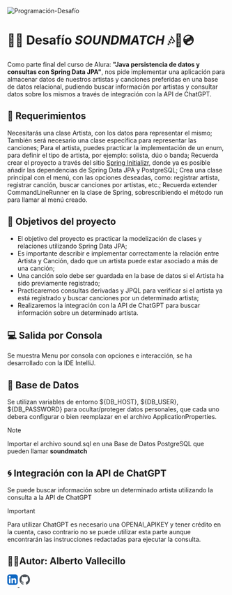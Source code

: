 
![Programación-Desafío](https://github.com/genesysR-dev/2066-desafio-persistiendo-datos-artistas-canciones/assets/91544872/6675312c-06e9-4a44-a869-683c332dcd71)

# 🔎🎹 Desafío ***SOUNDMATCH*** 🎶🎵💿
Como parte final del curso de Alura: **"Java persistencia de datos y consultas con Spring Data JPA"**, nos pide implementar una aplicación para almacenar datos de nuestros artistas y canciones preferidas en una base de datos relacional, pudiendo buscar información por artistas y consultar datos sobre los mismos a través de integración con la API de ChatGPT.


## 📑 Requerimientos
Necesitarás una clase Artista, con los datos para representar el mismo;
También será necesario una clase específica para representar las canciones;
Para el artista, puedes practicar la implementación de un enum, para definir el tipo de artista, por ejemplo: solista, dúo o banda;
Recuerda crear el proyecto a través del sitio [Spring Initializr](https://start.spring.io/), donde ya es posible añadir las dependencias de Spring Data JPA y PostgreSQL;
Crea una clase principal con el menú, con las opciones deseadas, como: registrar artista, registrar canción, buscar canciones por artistas, etc.;
Recuerda extender CommandLineRunner en la clase de Spring, sobrescribiendo el método run para llamar al menú creado.

## 🔨 Objetivos del proyecto

- El objetivo del proyecto es practicar la modelización de clases y relaciones utilizando Spring Data JPA;
- Es importante describir e implementar correctamente la relación entre Artista y Canción, dado que un artista puede estar asociado a más de una canción;
- Una canción solo debe ser guardada en la base de datos si el Artista ha sido previamente registrado;
- Practicaremos consultas derivadas y JPQL para verificar si el artista ya está registrado y buscar canciones por un determinado artista;
- Realizaremos la integración con la API de ChatGPT para buscar información sobre un determinado artista.

## 💻 Salida por Consola
Se muestra Menu por consola con opciones e interacción, se ha desarrollado con la IDE IntelliJ.

## 📅 Base de Datos
Se utilizan variables de entorno ${DB_HOST}, ${DB_USER}, ${DB_PASSWORD} para ocultar/proteger datos personales, que cada uno debera configurar o bien reemplazar en el archivo ApplicationProperties.
>[!NOTE]
>
>Importar el archivo sound.sql en una Base de Datos PostgreSQL que pueden llamar **soundmatch**

## 🌀 Integración con la API de ChatGPT
Se puede buscar información sobre un determinado artista utilizando la consulta a la API de ChatGPT
>[!IMPORTANT]
>
>Para utilizar ChatGPT es necesario una OPENAI_APIKEY y tener crédito en la cuenta, caso contrario no se puede utilizar esta parte aunque encontrarán las instrucciones redactadas para ejecutar la consulta.



## 👨‍💻Autor: Alberto Vallecillo
<a href="https://linkedin.com/in/alberto-vallecillo" target="_blank">
<img src="/linkedin.svg" alt=linkedin style="margin-bottom: 5px;" />
</a><a href="https://github.com/Alb3rtoGitHub" target="_blank">
<img src="/github.svg" alt=github style="margin-bottom: 5px;" />
</a>



